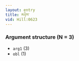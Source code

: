 ```yaml
---
layout: entry
title: མཉེས་
vid: Hill:0623
---
```

### Argument structure (N = 3)
* `arg1` (3)
* `obl` (1)
